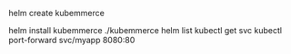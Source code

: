 helm create kubemmerce

helm install kubemmerce ./kubemmerce
helm list
kubectl get svc
kubectl port-forward svc/myapp 8080:80
